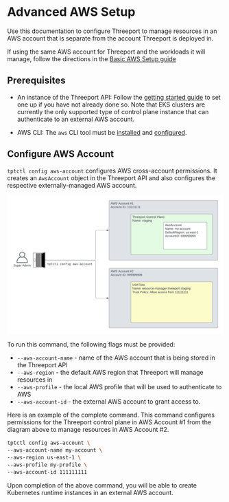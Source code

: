 # Advanced AWS Setup

Use this documentation to configure Threeport to manage resources in an AWS account that is separate from the account Threeport is deployed in.

If using the same AWS account for Threeport and the workloads it will manage, follow the directions in the [Basic AWS Setup guide](../aws/basic-aws-setup.md)
## Prerequisites

- An instance of the Threeport API: Follow the [getting started
guide](../getting-started.md) to set one up if you have not already done so. Note that EKS
clusters are currently the only supported type of control plane instance that can
authenticate to an external AWS account.

- AWS CLI: The `aws` CLI tool must be
[installed](https://docs.aws.amazon.com/cli/latest/userguide/getting-started-install.html)
and
[configured](https://docs.aws.amazon.com/cli/latest/userguide/cli-chap-configure.html).

## Configure AWS Account

`tptctl config aws-account` configures AWS cross-account permissions. It creates an
`AwsAccount` object in the Threeport API and also configures the respective
externally-managed AWS account.

![Threeport Cross-Account Permissions](../img/ThreeportCrossAccountPermissions.png)

To run this command, the following flags must be provided:

- `--aws-account-name` - name of the AWS account that is being stored in the Threeport API
- `--aws-region` - the default AWS region that Threeport will manage resources in
- `--aws-profile` - the local AWS profile that will be used to authenticate to AWS
- `--aws-account-id` - the external AWS account to grant access to.


Here is an example of the complete command.  This command configures permissions
for the Threeport control plane in AWS Account #1 from the diagram above to
manage resources in AWS Account #2.

```bash
tptctl config aws-account \
--aws-account-name my-account \
--aws-region us-east-1 \
--aws-profile my-profile \
--aws-account-id 111111111
```

Upon completion of the above command, you will be able to create Kubernetes runtime
instances in an external AWS account.
